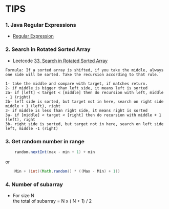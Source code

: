 # TIPS
### 1. Java Regular Expressions
- <a href = "https://www.w3schools.com/java/java_regex.asp"> Regular Expression </a>
  
### 2. Search in Rotated Sorted Array
- Leetcode [33. Search in Rotated Sorted Array](https://leetcode.com/problems/search-in-rotated-sorted-array/)
```pseudo code
Formula: If a sorted array is shifted, if you take the middle, always one side will be sorted. Take the recursion according to that rule.

1- take the middle and compare with target, if matches return.  
2- if middle is bigger than left side, it means left is sorted  
2a- if [left] < target < [middle] then do recursion with left, middle - 1 (right)  
2b- left side is sorted, but target not in here, search on right side middle + 1 (left), right  
3- if middle is less than right side, it means right is sorted  
3a- if [middle] < target < [right] then do recursion with middle + 1 (left), right  
3b- right side is sorted, but target not in here, search on left side left, middle -1 (right)
```
### 3. Get random number in range
```java
	random.nextInt(max - min + 1) + min
```
or
```java
	Min + (int)(Math.random() * ((Max - Min) + 1))
```
### 4. Number of subarray
- For size N <br>
	the total of subarray = N x ( N + 1) / 2